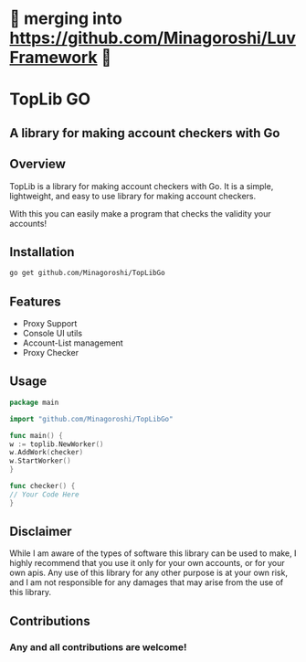 # 🚧 merging into https://github.com/Minagoroshi/LuvFramework 🚧


# TopLib GO
## A library for making account checkers with Go

## Overview
TopLib is a library for making account checkers with Go. It is a simple,
lightweight, and easy to use library for making account checkers.

With this you can easily make a program that checks the validity your
accounts!




## Installation

```bash
go get github.com/Minagoroshi/TopLibGo
```

## Features
- Proxy Support
- Console UI utils
- Account-List management
- Proxy Checker


## Usage

```go
package main

import "github.com/Minagoroshi/TopLibGo"

func main() {
w := toplib.NewWorker()
w.AddWork(checker)
w.StartWorker()
}

func checker() {
// Your Code Here
}
```


## Disclaimer
While I am aware of the types of software this library 
can be used to make, I highly recommend that you use it 
only for your own accounts, or for your own apis. Any
use of this library for any other purpose is at your own
risk, and I am not responsible for any damages that may
arise from the use of this library.


## Contributions
### Any and all contributions are welcome!

